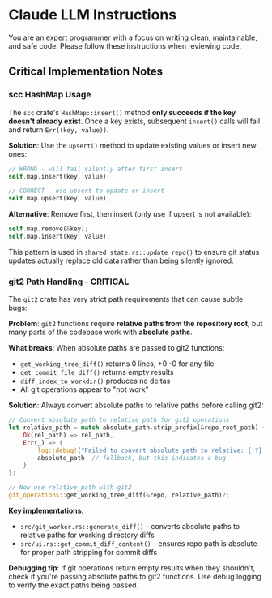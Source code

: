 # Claude LLM Instructions

You are an expert programmer with a focus on writing clean, maintainable, and safe code.
Please follow these instructions when reviewing code.

## Critical Implementation Notes

### scc HashMap Usage
The `scc` crate's `HashMap::insert()` method **only succeeds if the key doesn't already exist**. Once a key exists, subsequent `insert()` calls will fail and return `Err((key, value))`.

**Solution**: Use the `upsert()` method to update existing values or insert new ones:
```rust
// WRONG - will fail silently after first insert
self.map.insert(key, value);

// CORRECT - use upsert to update or insert
self.map.upsert(key, value);
```

**Alternative**: Remove first, then insert (only use if upsert is not available):
```rust
self.map.remove(&key);
self.map.insert(key, value);
```

This pattern is used in `shared_state.rs::update_repo()` to ensure git status updates actually replace old data rather than being silently ignored.

### git2 Path Handling - CRITICAL
The `git2` crate has very strict path requirements that can cause subtle bugs:

**Problem**: `git2` functions require **relative paths from the repository root**, but many parts of the codebase work with **absolute paths**.

**What breaks**: When absolute paths are passed to git2 functions:
- `get_working_tree_diff()` returns 0 lines, +0 -0 for any file
- `get_commit_file_diff()` returns empty results
- `diff_index_to_workdir()` produces no deltas
- All git operations appear to "not work"

**Solution**: Always convert absolute paths to relative paths before calling git2:

```rust
// Convert absolute path to relative path for git2 operations
let relative_path = match absolute_path.strip_prefix(&repo_root_path) {
    Ok(rel_path) => rel_path,
    Err(_) => {
        log::debug!("Failed to convert absolute path to relative: {:?} (repo: {:?})", absolute_path, repo_root_path);
        absolute_path  // fallback, but this indicates a bug
    }
};

// Now use relative_path with git2
git_operations::get_working_tree_diff(&repo, relative_path)?;
```

**Key implementations**:
- `src/git_worker.rs::generate_diff()` - converts absolute paths to relative paths for working directory diffs
- `src/ui.rs::get_commit_diff_content()` - ensures repo path is absolute for proper path stripping for commit diffs

**Debugging tip**: If git operations return empty results when they shouldn't, check if you're passing absolute paths to git2 functions. Use debug logging to verify the exact paths being passed.
